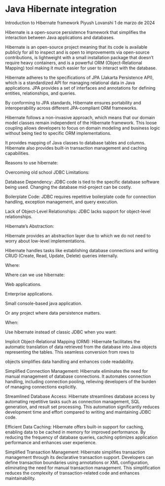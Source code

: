 # Java Hibernate integration

Introduction to Hibernate framework
Piyush Lovanshi
1 de marzo de 2024

Hibernate is a open-source persistence framework that simplifies the interaction between Java applications and databases.

Hibernate is an open-source project meaning that its code is available publicly for all to inspect and is open to improvements via open-source contributions, is lightweight with a small installation package that doesn’t require heavy containers, and is a powerful ORM (Object-Relational Mapping) tool making it much easier for user to interact with the database.

Hibernate adheres to the specifications of JPA (Jakarta Persistence API), which is a standardized API for managing relational data in Java applications. JPA provides a set of interfaces and annotations for defining entities, relationships, and queries. 

By conforming to JPA standards, Hibernate ensures portability and interoperability across different JPA-compliant ORM frameworks.

Hibernate follows a non-invasive approach, which means that our domain model classes remain independent of the Hibernate framework. This loose coupling allows developers to focus on domain modeling and business 
logic without being tied to specific ORM implementations.

It provides mapping of Java classes to database tables and columns. Hibernate also provides built-in transaction management and caching capabilities.

Reasons to use hibernate:

Overcoming old school JDBC Limitations: 

Database Dependency: JDBC code is tied to the specific database software being used. Changing the database mid-project can be costly.

Boilerplate Code: JDBC requires repetitive boilerplate code for connection handling, exception management, and query execution.

Lack of Object-Level Relationships: JDBC lacks support for object-level relationships.

Hibernate’s Abstraction: 

Hibernate provides an abstraction layer due to which we do not need to worry about low-level implementations.

Hibernate handles tasks like establishing database connections and writing CRUD (Create, Read, Update, Delete) queries internally.

Where:

Where can we use hibernate:

Web applications.

Enterprise applications.

Small console-based java application.

Or any project where data persistence matters.

When:

Use hibernate instead of classic JDBC when you want:

Implicit Object-Relational Mapping (ORM): Hibernate facilitates the automatic translation of data retrieved from the database into Java objects representing the tables. This seamless conversion from rows to 

objects simplifies data handling and enhances code readability.

Simplified Connection Management: Hibernate eliminates the need for manual management of database connections. It automates connection handling, including connection pooling, relieving developers of the burden of 
managing connections explicitly.

Streamlined Database Access: Hibernate streamlines database access by automating repetitive tasks such as connection management, SQL generation, and result set processing. This automation significantly reduces development time and effort compared to writing and maintaining JDBC code.

Efficient Data Caching: Hibernate offers built-in support for caching, enabling data to be cached in memory for improved performance. By reducing the frequency of database queries, caching optimizes application performance and enhances user experience.

Simplified Transaction Management: Hibernate simplifies transaction management through its declarative transaction support. Developers can define transaction boundaries using annotations or XML configuration, eliminating the need for manual transaction management. This simplification reduces the complexity of transaction-related code and enhances maintainability.

